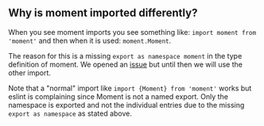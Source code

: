 ## Why is moment imported differently?

When you see moment imports you see something like: `import moment from 'moment'`
and then when it is used: `moment.Moment`.

The reason for this is a missing `export as namespace moment` in the type definition of moment.
We opened an [issue](https://github.com/moment/moment/issues/5679) but until then we will use the other import.

Note that a "normal" import like `import {Moment} from 'moment'` works but eslint is complaining since Moment is not a named export.
Only the namespace is exported and not the individual entries due to the missing `export as namespace` as stated above.
